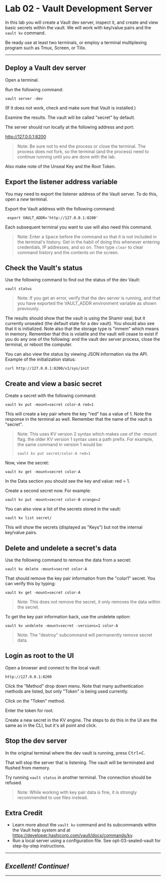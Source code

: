 # Lab 02 - Vault Development Server

In this lab you will create a Vault dev server, inspect it, and create and view basic secrets within the vault. We will work with key/value pairs and the `vault kv` command.

Be ready use at least two terminals, or employ a terminal multiplexing program such as Tmux, Screen, or Tilix.

---

## Deploy a Vault dev server 
Open a terminal.

Run the following command:

`vault server -dev`

(If it does not work, check and make sure that Vault is installed.)

Examine the results. The vault will be called "secret" by default.

The server should run locally at the following address and port:

http://127.0.0.1:8200

> Note: Be sure not to end the process or close the terminal. The process does not fork, so the terminal (and the process) need to continue running until you are done with the lab.

Also make note of the Unseal Key and the Root Token.

## Export the listener address variable
You may need to export the listener address of the Vault server. 
To do this, open a *new* terminal.

Export the Vault address with the following command:

` export VAULT_ADDR='http://127.0.0.1:8200'`

Each subsequent terminal you want to use will also need this command.

> Note: Enter a <kbd>Space</kbd> before the command so that it is not included in the terminal's history. Get in the habit of doing this whenever entering credentials, IP addresses, and so on. Then type `clear` to clear command history and the contents on the screen. 

## Check the Vault's status
Use the following command to find out the status of the dev Vault:

`vault status`

> Note: If you get an error, verify that the dev server is running, and that you have exported the VAULT_ADDR environment variable as shown previously. 

The results should show that the vault is using the Shamir seal, but it currently unsealed (the default state for a dev vault). You should also see that it is initialized. Note also that the storage type is "inmem" which means in memory. Remember that this is volatile and the vault will cease to exist if you do any one of the following: end the vault dev server process, close the terminal, or reboot the computer.

You can also view the status by viewing JSON information via the API. Example of the initialization status:

`curl http://127.0.0.1:8200/v1/sys/init`

## Create and view a basic secret
Create a secret with the following command:

`vault kv put -mount=secret color-A red=1`

This will create a key pair where the key "red" has a value of 1. Note the response in the terminal as well. Remember that the name of the vault is "secret".

> Note: This uses KV version 2 syntax which makes use of the -mount flag. the older KV version 1 syntax uses a path prefix. For example, the same command in version 1 would be: 
>
> `vault kv put secret/color-A red=1`

Now, view the secret:

`vault kv get -mount=secret color-A`

In the Data section you should see the key and value: red = 1. 

Create a second secret now. For example:

`vault kv put -mount=secret color-B orange=2`

You can also view a list of the secrets stored in the vault:

`vault kv list secret/`

This will show the secrets (displayed as "Keys") but not the internal key/value pairs. 

## Delete and undelete a secret's data
Use the following command to remove the data from a secret:

`vault kv delete -mount=secret color-A`

That should remove the key pair information from the "color1" secret. You can verify this by typing:

`vault kv get -mount=secret color-A`

> Note: This does not remove the secret, it only removes the data within the secret.

To get the key pair information back, use the undelete option:

`vault kv undelete -mount=secret -versions=1 color-A`

> Note: The "destroy" subcommand will permanently remove secret data. 

## Login as root to the UI
Open a browser and connect to the local vault:

`http://127.0.0.1:8200`

Click the "Method" drop down menu. Note that many authentication methods are listed, but only "Token" is being used currently.

Click on the "Token" method.

Enter the token for root.

Create a new secret in the KV engine. The steps to do this in the UI are the same as in the CLI, but it's all point and click.

## Stop the dev server
In the original terminal where the dev vault is running, press <kbd>Ctrl+C</kbd>.

That will stop the server that is listening. The vault will be terminated and flushed from memory. 

Try running `vault status` in another terminal. The connection should be refused.

> Note: While working with key pair data is fine, it is strongly recommended to use files instead. 

## Extra Credit
- Learn more about the `vault kv` command and its subcommands within the Vault help system and at https://developer.hashicorp.com/vault/docs/commands/kv. 
- Run a local server using a configuration file. See opt-03-sealed-vault for step-by-step instructions.

---
## *Excellent! Continue!*
---